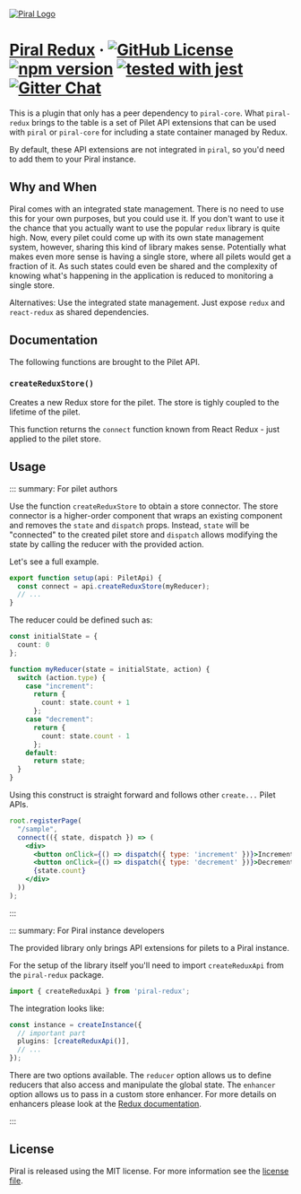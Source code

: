 [![Piral Logo](https://github.com/smapiot/piral/raw/main/docs/assets/logo.png)](https://piral.io)

# [Piral Redux](https://piral.io) &middot; [![GitHub License](https://img.shields.io/badge/license-MIT-blue.svg)](https://github.com/smapiot/piral/blob/main/LICENSE) [![npm version](https://img.shields.io/npm/v/piral-redux.svg?style=flat)](https://www.npmjs.com/package/piral-redux) [![tested with jest](https://img.shields.io/badge/tested_with-jest-99424f.svg)](https://jestjs.io) [![Gitter Chat](https://badges.gitter.im/gitterHQ/gitter.png)](https://gitter.im/piral-io/community)

This is a plugin that only has a peer dependency to `piral-core`. What `piral-redux` brings to the table is a set of Pilet API extensions that can be used with `piral` or `piral-core` for including a state container managed by Redux.

By default, these API extensions are not integrated in `piral`, so you'd need to add them to your Piral instance.

## Why and When

Piral comes with an integrated state management. There is no need to use this for your own purposes, but you could use it. If you don't want to use it the chance that you actually want to use the popular `redux` library is quite high. Now, every pilet could come up with its own state management system, however, sharing this kind of library makes sense. Potentially what makes even more sense is having a single store, where all pilets would get a fraction of it. As such states could even be shared and the complexity of knowing what's happening in the application is reduced to monitoring a single store.

Alternatives: Use the integrated state management. Just expose `redux` and `react-redux` as shared dependencies.

## Documentation

The following functions are brought to the Pilet API.

### `createReduxStore()`

Creates a new Redux store for the pilet. The store is tighly coupled to the lifetime of the pilet.

This function returns the `connect` function known from React Redux - just applied to the pilet store.

## Usage

::: summary: For pilet authors

Use the function `createReduxStore` to obtain a store connector. The store connector is a higher-order component that wraps an existing component and removes the `state` and `dispatch` props. Instead, `state` will be "connected" to the created pilet store and `dispatch` allows modifying the state by calling the reducer with the provided action.

Let's see a full example.

```ts
export function setup(api: PiletApi) {
  const connect = api.createReduxStore(myReducer);
  // ...
}
```

The reducer could be defined such as:

```ts
const initialState = {
  count: 0
};

function myReducer(state = initialState, action) {
  switch (action.type) {
    case "increment":
      return {
        count: state.count + 1
      };
    case "decrement":
      return {
        count: state.count - 1
      };
    default:
      return state;
  }
}
```

Using this construct is straight forward and follows other `create...` Pilet APIs.

```jsx
root.registerPage(
  "/sample",
  connect(({ state, dispatch }) => (
    <div>
      <button onClick={() => dispatch({ type: 'increment' })}>Increment</button>
      <button onClick={() => dispatch({ type: 'decrement' })}>Decrement</button>
      {state.count}
    </div>
  ))
);
```

:::

::: summary: For Piral instance developers

The provided library only brings API extensions for pilets to a Piral instance.

For the setup of the library itself you'll need to import `createReduxApi` from the `piral-redux` package.

```ts
import { createReduxApi } from 'piral-redux';
```

The integration looks like:

```ts
const instance = createInstance({
  // important part
  plugins: [createReduxApi()],
  // ...
});
```

There are two options available. The `reducer` option allows us to define reducers that also access and manipulate the global state. The `enhancer` option allows us to pass in a custom store enhancer. For more details on enhancers please look at the [Redux documentation](https://read.reduxbook.com/markdown/part1/05-middleware-and-enhancers.html).

:::

## License

Piral is released using the MIT license. For more information see the [license file](./LICENSE).
